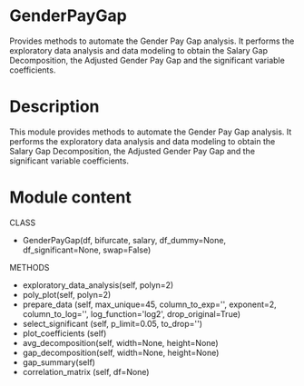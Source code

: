 # GenderPayGap
Provides methods to automate the Gender Pay Gap analysis. It performs the exploratory data analysis and data modeling to obtain the Salary Gap Decomposition, the Adjusted Gender Pay Gap and the significant variable coefficients. 

# Description
This module provides methods to automate the Gender Pay Gap analysis. 
It performs the exploratory data analysis and data modeling to obtain the Salary Gap Decomposition, 
the Adjusted Gender Pay Gap and the significant variable coefficients. 
# Module content
CLASS
- GenderPayGap(df, bifurcate, salary, df_dummy=None, df_significant=None, swap=False)

METHODS
- exploratory_data_analysis(self, polyn=2)
- poly_plot(self, polyn=2)
- prepare_data (self, max_unique=45, column_to_exp='', exponent=2, 
   column_to_log='', log_function='log2', drop_original=True)
- select_significant (self, p_limit=0.05, to_drop='')
- plot_coefficients (self)
- avg_decomposition(self, width=None, height=None)
- gap_decomposition(self, width=None, height=None)
- gap_summary(self)
- correlation_matrix (self, df=None)

